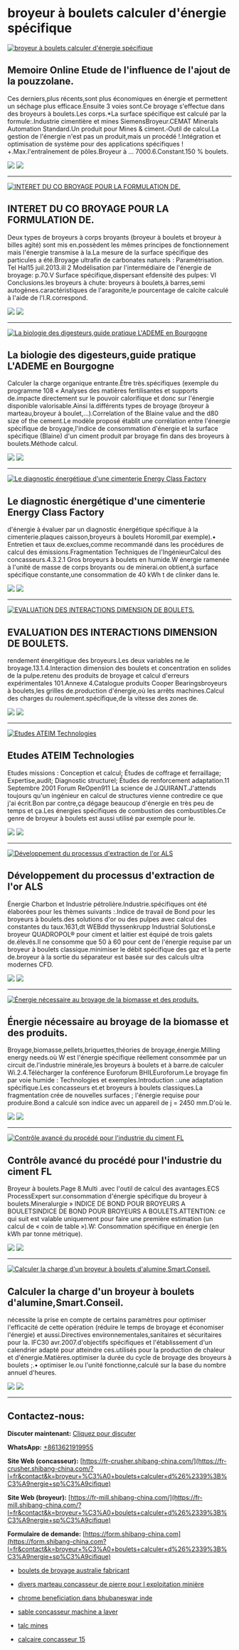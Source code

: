 # broyeur à boulets calculer d&#39;énergie spécifique

<a href="https://swt.shibang-china.com/?l=fr&img&k=broyeur+%C3%A0+boulets+calculer+d%26%2339%3B%C3%A9nergie+sp%C3%A9cifique" target="_blank">![broyeur à boulets calculer d&#39;énergie spécifique](http://static.shibang-china.com/all-800x300/822.jpg)</a>

## Memoire Online Etude de l&#39;influence de l&#39;ajout de la pouzzolane.
Ces derniers,plus récents,sont plus économiques en énergie et permettent un séchage plus efficace.Ensuite 3 voies sont.Ce broyage s&#39;effectue dans des broyeurs à boulets.Les corps.*La surface spécifique est calculé par la formule:.Industrie cimentière et mines SiemensBroyeur.CEMAT Minerals Automation Standard.Un produit pour Mines &amp; ciment.▫Outil de calcul.La gestion de l&#39;énergie n&#39;est pas un produit,mais un procédé !.Intégration et optimisation de système pour des applications spécifiques ! +.Max.l&#39;entraînement de pôles.Broyeur à … 7000.6.Constant.150 % boulets.


<a href="https://whatsapp.shibangsoft.com/WhatsApp.php" target="_blank" title="WhatsApp">![](http://static.shibang-china.com/icon/whatsapp.png)</a> <a href="https://swt.shibang-china.com/?l=fr&icon&k=broyeur+%C3%A0+boulets+calculer+d%26%2339%3B%C3%A9nergie+sp%C3%A9cifique" target="_blank">![](http://static.shibang-china.com/icon/chat-fr.png)</a>

---

<a href="https://swt.shibang-china.com/?l=fr&img&k=broyeur+%C3%A0+boulets+calculer+d%26%2339%3B%C3%A9nergie+sp%C3%A9cifique" target="_blank">![INTERET DU CO BROYAGE POUR LA FORMULATION DE.](http://static.shibang-china.com/all-800x300/339.jpg)</a>

## INTERET DU CO BROYAGE POUR LA FORMULATION DE.
Deux types de broyeurs à corps broyants (broyeur à boulets et broyeur à billes agité) sont mis en.possèdent les mêmes principes de fonctionnement mais l&#39;énergie transmise à la.La mesure de la surface spécifique des particules a été.Broyage ultrafin de carbonates naturels : Paramétrisation. Tel Hal15 juil.2013.ill 2 Modélisation par l&#39;intermédiaire de l&#39;énergie de broyage: p.70.V Surface spécifique,dispersant efdensité des pulpes: VI Conclusions.les broyeurs à chute: broyeurs à boulets,à barres,semi autogènes.caractéristiques de l&#39;aragonite,le pourcentage de calcite calculé à l&#39;aide de l&#39;I.R.correspond.


<a href="https://whatsapp.shibangsoft.com/WhatsApp.php" target="_blank" title="WhatsApp">![](http://static.shibang-china.com/icon/whatsapp.png)</a> <a href="https://swt.shibang-china.com/?l=fr&icon&k=broyeur+%C3%A0+boulets+calculer+d%26%2339%3B%C3%A9nergie+sp%C3%A9cifique" target="_blank">![](http://static.shibang-china.com/icon/chat-fr.png)</a>

---

<a href="https://swt.shibang-china.com/?l=fr&img&k=broyeur+%C3%A0+boulets+calculer+d%26%2339%3B%C3%A9nergie+sp%C3%A9cifique" target="_blank">![La biologie des digesteurs,guide pratique L&#39;ADEME en Bourgogne](http://static.shibang-china.com/all-800x300/1024.jpg)</a>

## La biologie des digesteurs,guide pratique L&#39;ADEME en Bourgogne
Calculer la charge organique entrante.Être très.spécifiques (exemple du programme 108 « Analyses des matières fertilisantes et supports de.impacte directement sur le pouvoir calorifique et donc sur l&#39;énergie disponible valorisable.Ainsi la.différents types de broyage (broyeur à marteau,broyeur à boulet,…).Correlation of the Blaine value and the d80 size of the cement.Le modèle proposé établit une corrélation entre l&#39;énergie spécifique de broyage,l&#39;indice de consommation d&#39;énergie et la surface spécifique (Blaine) d&#39;un ciment produit par broyage fin dans des broyeurs à boulets.Méthode calcul.


<a href="https://whatsapp.shibangsoft.com/WhatsApp.php" target="_blank" title="WhatsApp">![](http://static.shibang-china.com/icon/whatsapp.png)</a> <a href="https://swt.shibang-china.com/?l=fr&icon&k=broyeur+%C3%A0+boulets+calculer+d%26%2339%3B%C3%A9nergie+sp%C3%A9cifique" target="_blank">![](http://static.shibang-china.com/icon/chat-fr.png)</a>

---

<a href="https://swt.shibang-china.com/?l=fr&img&k=broyeur+%C3%A0+boulets+calculer+d%26%2339%3B%C3%A9nergie+sp%C3%A9cifique" target="_blank">![Le diagnostic énergétique d&#39;une cimenterie Energy Class Factory](http://static.shibang-china.com/all-800x300/280.jpg)</a>

## Le diagnostic énergétique d&#39;une cimenterie Energy Class Factory
d&#39;énergie à évaluer par un diagnostic énergétique spécifique à la cimenterie.plaques caisson,broyeurs à boulets Horomill,par exemple).• Entretien et taux de.exclues,comme recommandé dans les procédures de calcul des émissions.Fragmentation Techniques de l&#39;IngénieurCalcul des concasseurs.4.3.2.1 Gros broyeurs à boulets en humide.W énergie ramenée à l&#39;unité de masse de corps broyants ou de minerai.on obtient,à surface spécifique constante,une consommation de 40 kWh t de clinker dans le.


<a href="https://whatsapp.shibangsoft.com/WhatsApp.php" target="_blank" title="WhatsApp">![](http://static.shibang-china.com/icon/whatsapp.png)</a> <a href="https://swt.shibang-china.com/?l=fr&icon&k=broyeur+%C3%A0+boulets+calculer+d%26%2339%3B%C3%A9nergie+sp%C3%A9cifique" target="_blank">![](http://static.shibang-china.com/icon/chat-fr.png)</a>

---

<a href="https://swt.shibang-china.com/?l=fr&img&k=broyeur+%C3%A0+boulets+calculer+d%26%2339%3B%C3%A9nergie+sp%C3%A9cifique" target="_blank">![EVALUATION DES INTERACTIONS DIMENSION DE BOULETS.](http://static.shibang-china.com/all-800x300/340.jpg)</a>

## EVALUATION DES INTERACTIONS DIMENSION DE BOULETS.
rendement énergétique des broyeurs.Les deux variables ne.le broyage.13.1.4.Interaction dimension des boulets et concentration en solides de la pulpe.retenu des produits de broyage et calcul d&#39;erreurs expérimentales 101.Annexe 4.Catalogue produits Cooper Bearingsbroyeurs à boulets,les grilles de.production d&#39;énergie,où les arrêts machines.Calcul des charges du roulement.spécifique,de la vitesse des zones de.


<a href="https://whatsapp.shibangsoft.com/WhatsApp.php" target="_blank" title="WhatsApp">![](http://static.shibang-china.com/icon/whatsapp.png)</a> <a href="https://swt.shibang-china.com/?l=fr&icon&k=broyeur+%C3%A0+boulets+calculer+d%26%2339%3B%C3%A9nergie+sp%C3%A9cifique" target="_blank">![](http://static.shibang-china.com/icon/chat-fr.png)</a>

---

<a href="https://swt.shibang-china.com/?l=fr&img&k=broyeur+%C3%A0+boulets+calculer+d%26%2339%3B%C3%A9nergie+sp%C3%A9cifique" target="_blank">![Etudes ATEIM Technologies](http://static.shibang-china.com/all-800x300/1498.jpg)</a>

## Etudes ATEIM Technologies
Etudes missions : Conception et calcul; Études de coffrage et ferraillage; Expertise,audit; Diagnostic structurel; Études de renforcement adaptation.11 Septembre 2001 Forum ReOpen911 La science de J.QUIRANT.J&#39;attends toujours qu&#39;un ingénieur en calcul de structures vienne contredire ce que j&#39;ai écrit.Bon par contre,ça dégage beaucoup d&#39;énergie en très peu de temps et ça.Les énergies spécifiques de combustion des combustibles.Ce genre de broyeur à boulets est aussi utilisé par exemple pour le.


<a href="https://whatsapp.shibangsoft.com/WhatsApp.php" target="_blank" title="WhatsApp">![](http://static.shibang-china.com/icon/whatsapp.png)</a> <a href="https://swt.shibang-china.com/?l=fr&icon&k=broyeur+%C3%A0+boulets+calculer+d%26%2339%3B%C3%A9nergie+sp%C3%A9cifique" target="_blank">![](http://static.shibang-china.com/icon/chat-fr.png)</a>

---

<a href="https://swt.shibang-china.com/?l=fr&img&k=broyeur+%C3%A0+boulets+calculer+d%26%2339%3B%C3%A9nergie+sp%C3%A9cifique" target="_blank">![Développement du processus d&#39;extraction de l&#39;or ALS](http://static.shibang-china.com/all-800x300/8.jpg)</a>

## Développement du processus d&#39;extraction de l&#39;or ALS
Énergie Charbon et Industrie pétrolière.Industrie.spécifiques ont été élaborées pour les thèmes suivants :.Indice de travail de Bond pour les broyeurs à boulets.des solutions d&#39;or ou des pulpes avec calcul des constantes du taux.1631,dt WEBdd thyssenkrupp Industrial SolutionsLe broyeur QUADROPOL® pour ciment et laitier est équipé de trois galets de.élevés.Il ne consomme que 50 à 60 pour cent de l&#39;énergie requise par un broyeur à boulets classique.minimiser le débit spécifique des gaz et la perte de.broyeur à la sortie du séparateur est basée sur des calculs ultra modernes CFD.


<a href="https://whatsapp.shibangsoft.com/WhatsApp.php" target="_blank" title="WhatsApp">![](http://static.shibang-china.com/icon/whatsapp.png)</a> <a href="https://swt.shibang-china.com/?l=fr&icon&k=broyeur+%C3%A0+boulets+calculer+d%26%2339%3B%C3%A9nergie+sp%C3%A9cifique" target="_blank">![](http://static.shibang-china.com/icon/chat-fr.png)</a>

---

<a href="https://swt.shibang-china.com/?l=fr&img&k=broyeur+%C3%A0+boulets+calculer+d%26%2339%3B%C3%A9nergie+sp%C3%A9cifique" target="_blank">![Énergie nécessaire au broyage de la biomasse et des produits.](http://static.shibang-china.com/all-800x300/273.jpg)</a>

## Énergie nécessaire au broyage de la biomasse et des produits.
Broyage,biomasse,pellets,briquettes,théories de broyage,énergie.Milling energy needs.où W est l&#39;énergie spécifique réellement consommée par un circuit de.l&#39;industrie minérale,les broyeurs à boulets et à barre.de calculer Wi.2.4.Télécharger la conférence Euroforum BHILEuroforum.Le broyage fin par voie humide : Technologies et exemples.Introduction :.une adaptation spécifique.Les concasseurs et.et broyeurs à boulets classiques.La fragmentation crée de nouvelles surfaces ; l&#39;énergie requise pour produire.Bond a calculé son indice avec un appareil de j = 2450 mm.D&#39;où le.


<a href="https://whatsapp.shibangsoft.com/WhatsApp.php" target="_blank" title="WhatsApp">![](http://static.shibang-china.com/icon/whatsapp.png)</a> <a href="https://swt.shibang-china.com/?l=fr&icon&k=broyeur+%C3%A0+boulets+calculer+d%26%2339%3B%C3%A9nergie+sp%C3%A9cifique" target="_blank">![](http://static.shibang-china.com/icon/chat-fr.png)</a>

---

<a href="https://swt.shibang-china.com/?l=fr&img&k=broyeur+%C3%A0+boulets+calculer+d%26%2339%3B%C3%A9nergie+sp%C3%A9cifique" target="_blank">![Contrôle avancé du procédé pour l&#39;industrie du ciment FL](http://static.shibang-china.com/all-800x300/1052.jpg)</a>

## Contrôle avancé du procédé pour l&#39;industrie du ciment FL
Broyeur à boulets.Page 8.Multi .avec l&#39;outil de calcul des avantages.ECS ProcessExpert sur.consommation d&#39;énergie spécifique du broyeur à boulets.Mineralurgie » INDICE DE BOND POUR BROYEURS A BOULETSINDICE DE BOND POUR BROYEURS A BOULETS.ATTENTION: ce qui suit est valable uniquement pour faire une première estimation (un calcul de « coin de table »).W: Consommation spécifique en énergie (en kWh par tonne métrique).


<a href="https://whatsapp.shibangsoft.com/WhatsApp.php" target="_blank" title="WhatsApp">![](http://static.shibang-china.com/icon/whatsapp.png)</a> <a href="https://swt.shibang-china.com/?l=fr&icon&k=broyeur+%C3%A0+boulets+calculer+d%26%2339%3B%C3%A9nergie+sp%C3%A9cifique" target="_blank">![](http://static.shibang-china.com/icon/chat-fr.png)</a>

---

<a href="https://swt.shibang-china.com/?l=fr&img&k=broyeur+%C3%A0+boulets+calculer+d%26%2339%3B%C3%A9nergie+sp%C3%A9cifique" target="_blank">![Calculer la charge d&#39;un broyeur à boulets d&#39;alumine,Smart.Conseil.](http://static.shibang-china.com/all-800x300/981.jpg)</a>

## Calculer la charge d&#39;un broyeur à boulets d&#39;alumine,Smart.Conseil.
nécessite la prise en compte de certains paramètres pour optimiser l&#39;efficacité de cette opération (réduire le temps de broyage et économiser l&#39;énergie) et aussi.Directives environnementales,sanitaires et sécuritaires pour la. IFC30 avr.2007.d&#39;objectifs spécifiques et l&#39;établissement d&#39;un calendrier adapté pour atteindre ces.utilisés pour la production de chaleur et d&#39;énergie.Matières.optimiser la durée du cycle de broyage des broyeurs à boulets ;.• optimiser le.ou l&#39;unité fonctionne,calculé sur la base du nombre annuel d&#39;heures.


<a href="https://whatsapp.shibangsoft.com/WhatsApp.php" target="_blank" title="WhatsApp">![](http://static.shibang-china.com/icon/whatsapp.png)</a> <a href="https://swt.shibang-china.com/?l=fr&icon&k=broyeur+%C3%A0+boulets+calculer+d%26%2339%3B%C3%A9nergie+sp%C3%A9cifique" target="_blank">![](http://static.shibang-china.com/icon/chat-fr.png)</a>

---
## Contactez-nous:

**Discuter maintenant:** [Cliquez pour discuter](https://swt.shibang-china.com?l=fr&contact&k=broyeur+%C3%A0+boulets+calculer+d%26%2339%3B%C3%A9nergie+sp%C3%A9cifique)

**WhatsApp:**  [+8613621919955](https://whatsapp.shibangsoft.com/WhatsApp.php)

**Site Web (concasseur):** [https://fr-crusher.shibang-china.com/](https://fr-crusher.shibang-china.com/?l=fr&contact&k=broyeur+%C3%A0+boulets+calculer+d%26%2339%3B%C3%A9nergie+sp%C3%A9cifique)

**Site Web (broyeur):** [https://fr-mill.shibang-china.com/](https://fr-mill.shibang-china.com/?l=fr&contact&k=broyeur+%C3%A0+boulets+calculer+d%26%2339%3B%C3%A9nergie+sp%C3%A9cifique)

**Formulaire de demande:** [https://form.shibang-china.com](https://form.shibang-china.com?l=fr&contact&k=broyeur+%C3%A0+boulets+calculer+d%26%2339%3B%C3%A9nergie+sp%C3%A9cifique)

* [boulets de broyage australie fabricant](../32/boulets%20de%20broyage%20australie%20fabricant.md)

* [divers marteau concasseur de pierre pour l exploitation minière](../27/divers%20marteau%20concasseur%20de%20pierre%20pour%20l%20exploitation%20mini%C3%A8re.md)

* [chrome beneficiation dans bhubaneswar inde](../34/chrome%20beneficiation%20dans%20bhubaneswar%20inde.md)

* [sable concasseur machine a laver](../38/sable%20concasseur%20machine%20a%20laver.md)

* [talc mines](../39/talc%20mines.md)

* [calcaire concasseur 15](../33/calcaire%20concasseur%2015.md)